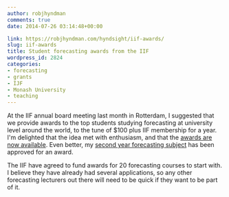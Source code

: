 ```yaml
---
author: robjhyndman
comments: true
date: 2014-07-26 03:14:48+00:00

link: https://robjhyndman.com/hyndsight/iif-awards/
slug: iif-awards
title: Student forecasting awards from the IIF
wordpress_id: 2824
categories:
- forecasting
- grants
- IJF
- Monash University
- teaching
---
```


At the IIF annual board meeting last month in Rotterdam, I suggested that we provide awards to the top students studying forecasting at university level around the world, to the tune of $100 plus IIF membership for a year. I'm delighted that the idea met with enthusiasm, and that the [awards are now available](http://forecasters.org/activities/funding-awards/student-forecasting-awards/). Even better, my [second year forecasting subject](http://www.monash.edu.au/pubs/handbooks/units/ETC2450.html) has been approved for an award.

The IIF have agreed to fund awards for 20 forecasting courses to start with. I believe they have already had several applications, so any other forecasting lecturers out there will need to be quick if they want to be part of it.

